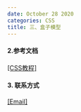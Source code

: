 ```yaml
---
date: October 28 2020
categories: CSS
title: 三、盒子模型
---
```


#### 2.参考文档

[[CSS教程]](https://web-oyster.github.io/2020/10/28/HTML/Tutorial/HTML%E6%95%99%E5%AD%A6%E5%A4%A7%E7%BA%B2/)

#### 3. 联系方式

[[Email]](yuanmin8888@outlook.com)